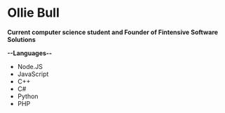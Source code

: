 # Ollie Bull 

**Current computer science student and Founder of Fintensive Software Solutions**

**--Languages--**

* Node.JS
* JavaScript
* C++
* C#
* Python
* PHP

